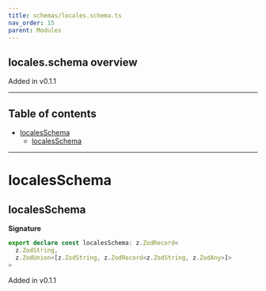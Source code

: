 ```yaml
---
title: schemas/locales.schema.ts
nav_order: 15
parent: Modules
---
```


## locales.schema overview

Added in v0.1.1

---

<h2 class="text-delta">Table of contents</h2>

- [localesSchema](#localesschema)
  - [localesSchema](#localesschema-1)

---

# localesSchema

## localesSchema

**Signature**

```ts
export declare const localesSchema: z.ZodRecord<
  z.ZodString,
  z.ZodUnion<[z.ZodString, z.ZodRecord<z.ZodString, z.ZodAny>]>
>
```

Added in v0.1.1
